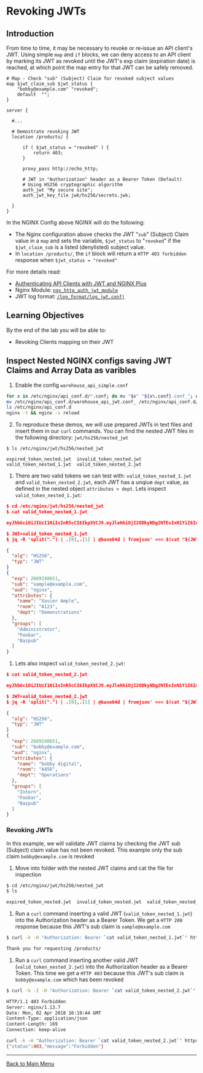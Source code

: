 # Revoking JWTs

## Introduction

From time to time, it may be necessary to revoke or re‑issue an API client's
JWT. Using simple `map` and `if` blocks, we can deny access to an API client by
marking its JWT as revoked until the JWT's exp claim (expiration date) is
reached, at which point the map entry for that JWT can be safely removed.

```nginx
# Map - Check "sub" (Subject) Claim for revoked subject values
map $jwt_claim_sub $jwt_status {
    "bobby@example.com" "revoked";
    default  "";
}

server {

  #...

  # Demostrate revoking JWT
  location /products/ {

      if ( $jwt_status = "revoked" ) {
          return 403;
      }

      proxy_pass http://echo_http;

      # JWT in "Authorization" header as a Bearer Token (Default)
      # Using HS256 cryptographic algorithm
      auth_jwt "My secure site";
      auth_jwt_key_file jwk/hs256/secrets.jwk;

  }
}
```

In the NGINX Config above NGINX will do the following:

 * The Nginx configuration above checks the JWT "`sub`" (Subject) Claim value in
   a `map` and sets the variable, `$jwt_status` to "`revoked`" if the
   `$jwt_claim_sub` is a listed (denylisted) subject value.
 * In `location /products/`, the `if` block will return a `HTTP 403 forbidden`
   response when `$jwt_status = "revoked"`

For more details read:

 * [Authenticating API Clients with JWT and NGINX
   Plus](https://www.nginx.com/blog/authenticating-api-clients-jwt-nginx-plus/)
 * Nginx Module:
   [`ngx_http_auth_jwt_module`](http://nginx.org/en/docs/http/ngx_http_auth_jwt_module.html)
 * JWT log format: [`/log_format/log_jwt.conf)`](/log_format/log_jwt.conf)

## Learning Objectives 

By the end of the lab you will be able to: 
 * Revoking Clients mapping on their JWT

## Inspect Nested NGINX configs saving JWT Claims and Array Data as varibles

1.  Enable the config `warehouse_api_simple.conf`

```bash
for x in /etc/nginx/api_conf.d/*.conf; do mv "$x" "${x%.conf}.conf_"; done
mv /etc/nginx/api_conf.d/warehouse_api_jwt.conf_ /etc/nginx/api_conf.d/warehouse_api_jwt.conf
ls /etc/nginx/api_conf.d
nginx -t && nginx -s reload
```

2. To reproduce these demos, we will use prepared JWTs in text files and insert
   them in our `curl` commands. You can find the nested JWT files in the
   following directory: `jwt/hs256/nested_jwt`

```
$ ls /etc/nginx/jwt/hs256/nested_jwt

expired_token_nested.jwt  invalid_token_nested.jwt  valid_token_nested_1.jwt  valid_token_nested_2.jwt
```

1. There are two valid tokens we can test with: `valid_token_nested_1.jwt` and
   `valid_token_nested_2.jwt`, each JWT has a unqiue `dept` value, as defined in
   the nested object `attributes > dept`. Lets inspect
   `valid_token_nested_1.jwt`:


```json
$ cd /etc/nginx/jwt/hs256/nested_jwt
$ cat valid_token_nested_1.jwt

eyJhbGciOiJIUzI1NiIsInR5cCI6IkpXVCJ9.eyJleHAiOjI2ODkyNDg2NTEsInN1YiI6InhhbXBsZUBleGFtcGxlLmNvbSIsImF1ZCI6Im5naW54IiwiYXR0cmlidXRlcyI6eyJuYW1lIjoiWGF2aWVyIEFtcGxlIiwicm9vbSI6IkExMjMiLCJkZXB0IjoiRGVtb25zdHJhdGlvbnMifSwiZ3JvdXBzIjpbIkFkbWluaXN0cmF0b3IiLCJGb29iYXIiLCJCYXpwdWIiXX0.weZPtC8szT-ZHZnrz2SWLorV9Mio_KjZVt33v5flBzM

$ JWT=valid_token_nested_1.jwt
$ jq -R 'split(".") | .[0],.[1] | @base64d | fromjson' <<< $(cat "${JWT}")

{
  "alg": "HS256",
  "typ": "JWT"
}
{
  "exp": 2689248651,
  "sub": "xample@example.com",
  "aud": "nginx",
  "attributes": {
    "name": "Xavier Ample",
    "room": "A123",
    "dept": "Demonstrations"
  },
  "groups": [
    "Administrator",
    "Foobar",
    "Bazpub"
  ]
}
```

1. Lets also inspect `valid_token_nested_2.jwt`:


```json
$ cat valid_token_nested_2.jwt

eyJhbGciOiJIUzI1NiIsInR5cCI6IkpXVCJ9.eyJleHAiOjI2ODkyNDg2NTEsInN1YiI6ImJvYmJ5QGV4YW1wbGUuY29tIiwiYXVkIjoibmdpbngiLCJhdHRyaWJ1dGVzIjp7Im5hbWUiOiJib2JieSBkaWdpdGFsIiwicm9vbSI6IkE0NTYiLCJkZXB0IjoiT3BlcmF0aW9ucyJ9LCJncm91cHMiOlsiSW50ZXJuIiwiRm9vYmFyIiwiQmF6cHViIl19.RtyIeFRHZkMZKq_qMBQlJqWqXRPhoOU5fR8WcNj3Yn0

$ JWT=valid_token_nested_2.jwt
$ jq -R 'split(".") | .[0],.[1] | @base64d | fromjson' <<< $(cat "${JWT}")

{
  "alg": "HS256",
  "typ": "JWT"
}
{
  "exp": 2689248651,
  "sub": "bobby@example.com",
  "aud": "nginx",
  "attributes": {
    "name": "bobby digital",
    "room": "A456",
    "dept": "Operations"
  },
  "groups": [
    "Intern",
    "Foobar",
    "Bazpub"
  ]
}

```

### Revoking JWTs

In this example, we will validate JWT claims by checking the JWT sub (Subject)
claim value has not been revoked. This example only the sub claim
`bobby@example.com` is revoked

1. Move into folder with the nested JWT claims and cat the file for inspection

```bash
$ cd /etc/nginx/jwt/hs256/nested_jwt
$ ls

expired_token_nested.jwt  invalid_token_nested.jwt  valid_token_nested_1.jwt  valid_token_nested_2.jwt
```

1. Run a `curl` command inserting a valid JWT (`valid_token_nested_1.jwt`) into
   the Authorization header as a Bearer Token. We get a `HTTP 200` response
   because this JWT's sub claim is `xample@example.com`

```bash
$ curl -k -H "Authorization: Bearer `cat valid_token_nested_1.jwt`" https://localhost/products/

Thank you for requesting /products/
```

1. Run a `curl` command inserting another valid JWT (`valid_token_nested_2.jwt`)
   into the Authorization header as a Bearer Token. This time we get a `HTTP
   403` because this JWT's sub claim is `bobby@example.com` which has been
   revoked

```bash
$ curl -k -I -H "Authorization: Bearer `cat valid_token_nested_2.jwt`" https://localhost/admin

HTTP/1.1 403 Forbidden
Server: nginx/1.13.7
Date: Mon, 02 Apr 2018 16:19:44 GMT
Content-Type: application/json
Content-Length: 169
Connection: keep-alive

curl -k -H "Authorization: Bearer `cat valid_token_nested_2.jwt`" https://localhost/admin
{"status":403,"message":"Forbidden"}

```

---------

[Back to Main Menu](../README.md)